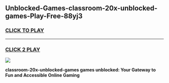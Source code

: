 
## Unblocked-Games-classroom-20x-unblocked-games-Play-Free-88yj3
<h3>
<a href="https://premium76.site?title=classroom-20x-unblocked-games&ref=12A">CLICK TO PLAY</a></h3>
<hr>

<h3>
<a href="https://premium76.site?title=classroom-20x-unblocked-games&ref=12A">CLICK 2 PLAY</a>
  
</h3>

<a href="https://premium76.site?title=classroom-20x-unblocked-games&ref=12A"><img src="https://clearcache.store/games.png"></a>


**classroom-20x-unblocked-games games unblocked: Your Gateway to Fun and Accessible Online Gaming**
